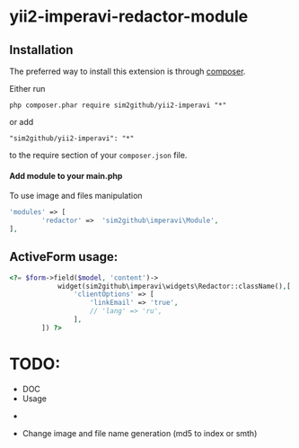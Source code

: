 yii2-imperavi-redactor-module
=============
Installation
--------------
The preferred way to install this extension is through [composer](http://getcomposer.org/download/).

Either run

```
php composer.phar require sim2github/yii2-imperavi "*"
```

or add

```
"sim2github/yii2-imperavi": "*"
```

to the require section of your `composer.json` file.

#### Add module to your main.php
To use image and files manipulation
```php
'modules' => [
        'redactor' =>  'sim2github\imperavi\Module',
],
```
ActiveForm usage:
--------------

```php
<?= $form->field($model, 'content')->
			widget(sim2github\imperavi\widgets\Redactor::className(),[
				'clientOptions' => [
					'linkEmail' => 'true',
					// 'lang' => 'ru',
	    		],
		]) ?>
```		
TODO:
=====
- DOC
- Usage
- ~~~ Separated Language files~~~
- Change image and file name generation (md5 to index or smth)

